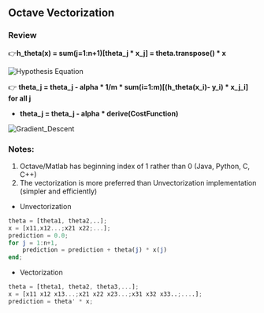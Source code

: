 ## Octave Vectorization

### Review
:point_right:__h_theta(x) = sum(j=1:n+1)[theta_j * x_j] = theta.transpose() * x__

![Hypothesis Equation](http://github.com/yjiang14/ML_Andrew-NG/blob/master/ML_Week2_Notes/ImageFolder/Hypothesis_Equation.PNG)

:point_right: __theta_j = theta_j - alpha * 1/m * sum(i=1:m)[(h_theta(x_i)- y_i) * x_j_i] for all j__

*  __theta_j = theta_j - alpha * derive(CostFunction)__

![Gradient_Descent](http://github.com/yjiang14/ML_Andrew-NG/blob/master/ML-Week2_Notes/ImageFolder/Gradient_Descent.PNG)

### Notes:
1. Octave/Matlab has beginning index of 1 rather than 0 (Java, Python, C, C++)
2. The vectorization is more preferred than Unvectorization implementation (simpler and efficiently)
* Unvectorization

```Octave
theta = [theta1, theta2,..];
x = [x11,x12...;x21 x22;...];
prediction = 0.0;
for j = 1:n+1,
	prediction = prediction + theta(j) * x(j)
end;
```

* Vectorization

```Octave
theta = [theta1, theta2, theta3,...];
x = [x11 x12 x13...;x21 x22 x23...;x31 x32 x33..;....];
prediction = theta' * x;
```


